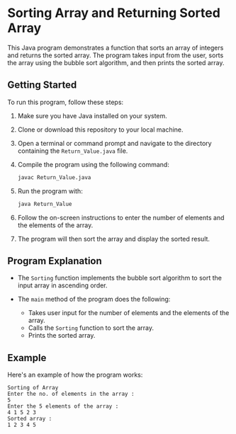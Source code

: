 # Sorting Array and Returning Sorted Array

This Java program demonstrates a function that sorts an array of integers and returns the sorted array. The program takes input from the user, sorts the array using the bubble sort algorithm, and then prints the sorted array.

## Getting Started

To run this program, follow these steps:

1. Make sure you have Java installed on your system.

2. Clone or download this repository to your local machine.

3. Open a terminal or command prompt and navigate to the directory containing the `Return_Value.java` file.

4. Compile the program using the following command:

   ```bash
   javac Return_Value.java
   ```

5. Run the program with:

   ```bash
   java Return_Value
   ```

6. Follow the on-screen instructions to enter the number of elements and the elements of the array.

7. The program will then sort the array and display the sorted result.

## Program Explanation

- The `Sorting` function implements the bubble sort algorithm to sort the input array in ascending order.

- The `main` method of the program does the following:
  - Takes user input for the number of elements and the elements of the array.
  - Calls the `Sorting` function to sort the array.
  - Prints the sorted array.

## Example

Here's an example of how the program works:

```
Sorting of Array
Enter the no. of elements in the array : 
5
Enter the 5 elements of the array : 
4 1 5 2 3
Sorted array : 
1 2 3 4 5
```
